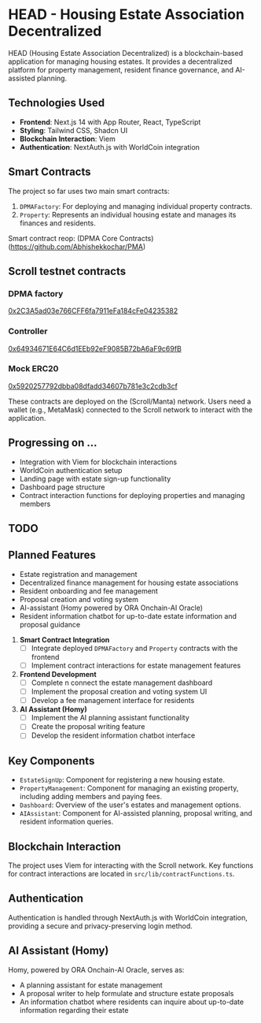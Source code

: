 # HEAD - Housing Estate Association Decentralized

HEAD (Housing Estate Association Decentralized) is a blockchain-based application for managing housing estates. It provides a decentralized platform for property management, resident finance governance, and AI-assisted planning.

## Technologies Used

- **Frontend**: Next.js 14 with App Router, React, TypeScript
- **Styling**: Tailwind CSS, Shadcn UI
- **Blockchain Interaction**: Viem
- **Authentication**: NextAuth.js with WorldCoin integration

## Smart Contracts


The project so far uses two main smart contracts:

1. `DPMAFactory`: For deploying and managing individual property contracts.
2. `Property`: Represents an individual housing estate and manages its finances and residents.

Smart contract reop: (DPMA Core Contracts)(https://github.com/Abhishekkochar/PMA)

## Scroll testnet contracts

### DPMA factory
[0x2C3A5ad03e766CFF6fa7911eFa184cFe04235382](https://sepolia.scrollscan.com/address/0x2C3A5ad03e766CFF6fa7911eFa184cFe04235382)

### Controller
[0x64934671E64C6d1EEb92eF9085B72bA6aF9c69fB](https://sepolia.scrollscan.com/address/0x64934671E64C6d1EEb92eF9085B72bA6aF9c69fB)

### Mock ERC20
[0x5920257792dbba08dfadd34607b781e3c2cdb3cf](https://sepolia.scrollscan.com/address/0x5920257792dbba08dfadd34607b781e3c2cdb3cf)



These contracts are deployed on the (Scroll/Manta) network. Users need a wallet (e.g., MetaMask) connected to the Scroll network to interact with the application.

## Progressing on ...

- Integration with Viem for blockchain interactions
- WorldCoin authentication setup
- Landing page with estate sign-up functionality
- Dashboard page structure
- Contract interaction functions for deploying properties and managing members

## TODO

## Planned Features

- Estate registration and management
- Decentralized finance management for housing estate associations
- Resident onboarding and fee management
- Proposal creation and voting system
- AI-assistant (Homy powered by ORA Onchain-AI Oracle)
- Resident information chatbot for up-to-date estate information and proposal guidance

1. **Smart Contract Integration**
   - [ ] Integrate deployed `DPMAFactory` and `Property` contracts with the frontend
   - [ ] Implement contract interactions for estate management features

2. **Frontend Development**
   - [ ] Complete n connect the estate management dashboard
   - [ ] Implement the proposal creation and voting system UI
   - [ ] Develop a fee management interface for residents

3. **AI Assistant (Homy)**
   - [ ] Implement the AI planning assistant functionality
   - [ ] Create the proposal writing feature
   - [ ] Develop the resident information chatbot interface

## Key Components

- `EstateSignUp`: Component for registering a new housing estate.
- `PropertyManagement`: Component for managing an existing property, including adding members and paying fees.
- `Dashboard`: Overview of the user's estates and management options.
- `AIAssistant`: Component for AI-assisted planning, proposal writing, and resident information queries.

## Blockchain Interaction

The project uses Viem for interacting with the Scroll network. Key functions for contract interactions are located in `src/lib/contractFunctions.ts`.

## Authentication

Authentication is handled through NextAuth.js with WorldCoin integration, providing a secure and privacy-preserving login method.

## AI Assistant (Homy)

Homy, powered by ORA Onchain-AI Oracle, serves as:
- A planning assistant for estate management
- A proposal writer to help formulate and structure estate proposals
- An information chatbot where residents can inquire about up-to-date information regarding their estate

